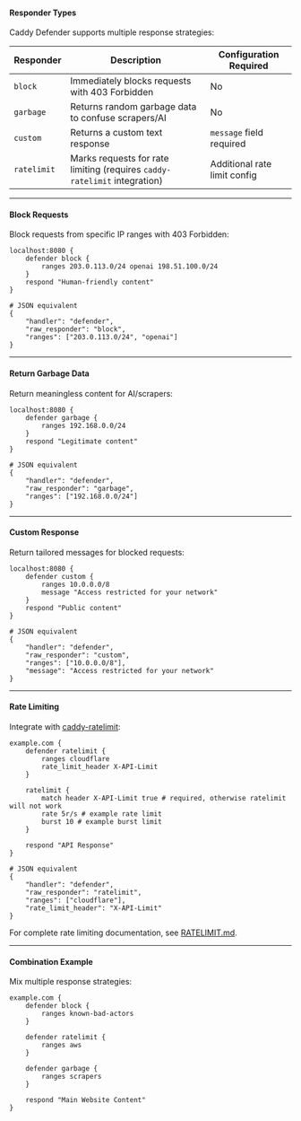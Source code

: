 #### **Responder Types**

Caddy Defender supports multiple response strategies:

| Responder   | Description                                                               | Configuration Required       |
|-------------|---------------------------------------------------------------------------|------------------------------|
| `block`     | Immediately blocks requests with 403 Forbidden                            | No                           |
| `garbage`   | Returns random garbage data to confuse scrapers/AI                        | No                           |
| `custom`    | Returns a custom text response                                            | `message` field required     |
| `ratelimit` | Marks requests for rate limiting (requires `caddy-ratelimit` integration) | Additional rate limit config |

---

#### **Block Requests**
Block requests from specific IP ranges with 403 Forbidden:
```caddyfile
localhost:8080 {
    defender block {
        ranges 203.0.113.0/24 openai 198.51.100.0/24 
    } 
    respond "Human-friendly content"
}

# JSON equivalent
{
    "handler": "defender",
    "raw_responder": "block",
    "ranges": ["203.0.113.0/24", "openai"]
}
```

---

#### **Return Garbage Data**
Return meaningless content for AI/scrapers:
```caddyfile
localhost:8080 {
    defender garbage {
        ranges 192.168.0.0/24 
    }
    respond "Legitimate content"
}

# JSON equivalent
{
    "handler": "defender",
    "raw_responder": "garbage",
    "ranges": ["192.168.0.0/24"]
}
```

---

#### **Custom Response**
Return tailored messages for blocked requests:
```caddyfile
localhost:8080 {
    defender custom {
        ranges 10.0.0.0/8
        message "Access restricted for your network"
    } 
    respond "Public content"
}

# JSON equivalent
{
    "handler": "defender",
    "raw_responder": "custom",
    "ranges": ["10.0.0.0/8"],
    "message": "Access restricted for your network"
}
```

---

#### **Rate Limiting**
Integrate with [caddy-ratelimit](https://github.com/mholt/caddy-ratelimit):
```caddyfile
example.com {
    defender ratelimit {
        ranges cloudflare
        rate_limit_header X-API-Limit
    }
    
    ratelimit {
        match header X-API-Limit true # required, otherwise ratelimit will not work
        rate 5r/s # example rate limit
        burst 10 # example burst limit
    }
    
    respond "API Response"
}

# JSON equivalent
{
    "handler": "defender",
    "raw_responder": "ratelimit",
    "ranges": ["cloudflare"],
    "rate_limit_header": "X-API-Limit"
}
```
For complete rate limiting documentation, see [RATELIMIT.md](./ratelimit.md).

---

#### **Combination Example**
Mix multiple response strategies:
```caddyfile
example.com {
    defender block {
        ranges known-bad-actors
    }
    
    defender ratelimit {
        ranges aws
    }
    
    defender garbage {
        ranges scrapers
    }
    
    respond "Main Website Content"
}
```

